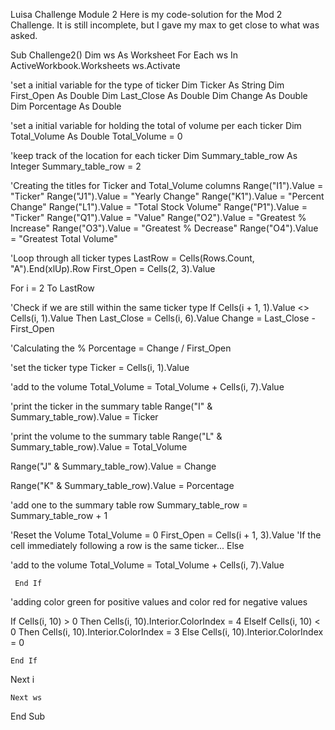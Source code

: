 Luisa Challenge Module 2
Here is my code-solution for the Mod 2 Challenge. It is still incomplete, but
I gave my max to get close to what was asked.

Sub Challenge2()
Dim ws As Worksheet
For Each ws In ActiveWorkbook.Worksheets
ws.Activate

'set a initial variable for the type of ticker
Dim Ticker As String
Dim First_Open As Double
Dim Last_Close As Double
Dim Change As Double
Dim Porcentage As Double

'set a initial variable for holding the total of volume per each ticker
Dim Total_Volume As Double
Total_Volume = 0

'keep track of the location for each ticker
Dim Summary_table_row As Integer
Summary_table_row = 2

'Creating the titles for Ticker and Total_Volume columns
Range("I1").Value = "Ticker"
Range("J1").Value = "Yearly Change"
Range("K1").Value = "Percent Change"
Range("L1").Value = "Total Stock Volume"
Range("P1").Value = "Ticker"
Range("Q1").Value = "Value"
Range("O2").Value = "Greatest % Increase"
Range("O3").Value = "Greatest % Decrease"
Range("O4").Value = "Greatest Total Volume"

'Loop through all ticker types
LastRow = Cells(Rows.Count, "A").End(xlUp).Row
First_Open = Cells(2, 3).Value

For i = 2 To LastRow


'Check if we are still within the same ticker type
If Cells(i + 1, 1).Value <> Cells(i, 1).Value Then
Last_Close = Cells(i, 6).Value
Change = Last_Close - First_Open

'Calculating the %
Porcentage = Change / First_Open

'set the ticker type
Ticker = Cells(i, 1).Value

'add to the volume
Total_Volume = Total_Volume + Cells(i, 7).Value

'print the ticker in the summary table
Range("I" & Summary_table_row).Value = Ticker

'print the volume to the summary table
Range("L" & Summary_table_row).Value = Total_Volume

Range("J" & Summary_table_row).Value = Change

Range("K" & Summary_table_row).Value = Porcentage


'add one to the summary table row
Summary_table_row = Summary_table_row + 1

'Reset the Volume
Total_Volume = 0
First_Open = Cells(i + 1, 3).Value
'If the cell immediately following a row is the same ticker...
Else

'add to the volume
Total_Volume = Total_Volume + Cells(i, 7).Value


     End If
'adding color green for positive values and color red for negative values

If Cells(i, 10) > 0 Then
Cells(i, 10).Interior.ColorIndex = 4
ElseIf Cells(i, 10) < 0 Then
Cells(i, 10).Interior.ColorIndex = 3
Else
Cells(i, 10).Interior.ColorIndex = 0
     
    End If
    
   Next i
   
    Next ws
 
End Sub




